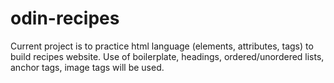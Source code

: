 # odin-recipes
Current project is to practice html language (elements, attributes, tags) to build recipes website. Use of boilerplate, headings, ordered/unordered lists, anchor tags, image tags will be used.